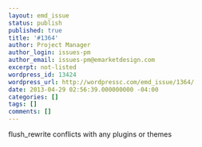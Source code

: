 ```yaml
---
layout: emd_issue
status: publish
published: true
title: '#1364'
author: Project Manager
author_login: issues-pm
author_email: issues-pm@emarketdesign.com
excerpt: not-listed
wordpress_id: 13424
wordpress_url: http://wordpressc.com/emd_issue/1364/
date: 2013-04-29 02:56:39.000000000 -04:00
categories: []
tags: []
comments: []
---
```

flush_rewrite conflicts with any plugins or themes
